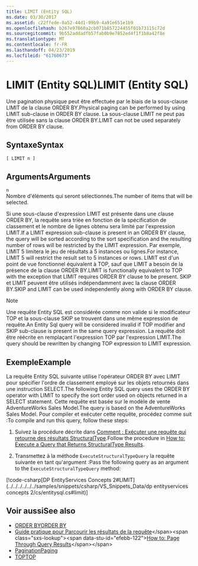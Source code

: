 ```yaml
---
title: LIMIT (Entity SQL)
ms.date: 03/30/2017
ms.assetid: c22ffede-0a52-44d1-99b9-4a91e651e1b9
ms.openlocfilehash: b267e97860a2cb071b857224455f01b73115c72d
ms.sourcegitcommit: 9b552addadfb57fab0b9e7852ed4f1f1b8a42f8e
ms.translationtype: MT
ms.contentlocale: fr-FR
ms.lasthandoff: 04/23/2019
ms.locfileid: "61760673"
---
```

# <a name="limit-entity-sql"></a><span data-ttu-id="efebb-102">LIMIT (Entity SQL)</span><span class="sxs-lookup"><span data-stu-id="efebb-102">LIMIT (Entity SQL)</span></span>
<span data-ttu-id="efebb-103">Une pagination physique peut être effectuée par le biais de la sous-clause LIMIT de la clause ORDER BY.</span><span class="sxs-lookup"><span data-stu-id="efebb-103">Physical paging can be performed by using LIMIT sub-clause in ORDER BY clause.</span></span> <span data-ttu-id="efebb-104">La sous-clause LIMIT ne peut pas être utilisée sans la clause ORDER BY.</span><span class="sxs-lookup"><span data-stu-id="efebb-104">LIMIT can not be used separately from ORDER BY clause.</span></span>  
  
## <a name="syntax"></a><span data-ttu-id="efebb-105">Syntaxe</span><span class="sxs-lookup"><span data-stu-id="efebb-105">Syntax</span></span>  
  
```  
[ LIMIT n ]  
```  
  
## <a name="arguments"></a><span data-ttu-id="efebb-106">Arguments</span><span class="sxs-lookup"><span data-stu-id="efebb-106">Arguments</span></span>  
 `n`  
 <span data-ttu-id="efebb-107">Nombre d'éléments qui seront sélectionnés.</span><span class="sxs-lookup"><span data-stu-id="efebb-107">The number of items that will be selected.</span></span>  
  
 <span data-ttu-id="efebb-108">Si une sous-clause d'expression LIMIT est présente dans une clause ORDER BY, la requête sera triée en fonction de la spécification de classement et le nombre de lignes obtenu sera limité par l'expression LIMIT.</span><span class="sxs-lookup"><span data-stu-id="efebb-108">If a LIMIT expression sub-clause is present in an ORDER BY clause, the query will be sorted according to the sort specification and the resulting number of rows will be restricted by the LIMIT expression.</span></span> <span data-ttu-id="efebb-109">Par exemple, LIMIT 5 limitera le jeu de résultats à 5 instances ou lignes.</span><span class="sxs-lookup"><span data-stu-id="efebb-109">For instance, LIMIT 5 will restrict the result set to 5 instances or rows.</span></span> <span data-ttu-id="efebb-110">LIMIT est d'un point de vue fonctionnel équivalent à TOP, sauf que LIMIT a besoin de la présence de la clause ORDER BY.</span><span class="sxs-lookup"><span data-stu-id="efebb-110">LIMIT is functionally equivalent to TOP with the exception that LIMIT requires ORDER BY clause to be present.</span></span> <span data-ttu-id="efebb-111">SKIP et LIMIT peuvent être utilisés indépendamment avec la clause ORDER BY.</span><span class="sxs-lookup"><span data-stu-id="efebb-111">SKIP and LIMIT can be used independently along with ORDER BY clause.</span></span>  
  
> [!NOTE]
>  <span data-ttu-id="efebb-112">Une requête Entity SQL est considérée comme non valide si le modificateur TOP et la sous-clause SKIP se trouvent dans une même expression de requête.</span><span class="sxs-lookup"><span data-stu-id="efebb-112">An Entity Sql query will be considered invalid if TOP modifier and SKIP sub-clause is present in the same query expression.</span></span> <span data-ttu-id="efebb-113">La requête doit être réécrite en remplaçant l'expression TOP par l'expression LIMIT.</span><span class="sxs-lookup"><span data-stu-id="efebb-113">The query should be rewritten by changing TOP expression to LIMIT expression.</span></span>  
  
## <a name="example"></a><span data-ttu-id="efebb-114">Exemple</span><span class="sxs-lookup"><span data-stu-id="efebb-114">Example</span></span>  
 <span data-ttu-id="efebb-115">La requête Entity SQL suivante utilise l'opérateur ORDER BY avec LIMIT pour spécifier l'ordre de classement employé sur les objets retournés dans une instruction SELECT.</span><span class="sxs-lookup"><span data-stu-id="efebb-115">The following Entity SQL query uses the ORDER BY operator with LIMIT to specify the sort order used on objects returned in a SELECT statement.</span></span> <span data-ttu-id="efebb-116">Cette requête est basée sur le modèle de vente AdventureWorks Sales Model.</span><span class="sxs-lookup"><span data-stu-id="efebb-116">The query is based on the AdventureWorks Sales Model.</span></span> <span data-ttu-id="efebb-117">Pour compiler et exécuter cette requête, procédez comme suit :</span><span class="sxs-lookup"><span data-stu-id="efebb-117">To compile and run this query, follow these steps:</span></span>  
  
1. <span data-ttu-id="efebb-118">Suivez la procédure décrite dans [Comment : Exécuter une requête qui retourne des résultats StructuralType](../../../../../../docs/framework/data/adonet/ef/how-to-execute-a-query-that-returns-structuraltype-results.md).</span><span class="sxs-lookup"><span data-stu-id="efebb-118">Follow the procedure in [How to: Execute a Query that Returns StructuralType Results](../../../../../../docs/framework/data/adonet/ef/how-to-execute-a-query-that-returns-structuraltype-results.md).</span></span>  
  
2. <span data-ttu-id="efebb-119">Transmettez à la méthode `ExecuteStructuralTypeQuery` la requête suivante en tant qu'argument :</span><span class="sxs-lookup"><span data-stu-id="efebb-119">Pass the following query as an argument to the `ExecuteStructuralTypeQuery` method:</span></span>  
  
 [!code-csharp[DP EntityServices Concepts 2#LIMIT](../../../../../../samples/snippets/csharp/VS_Snippets_Data/dp entityservices concepts 2/cs/entitysql.cs#limit)]  
  
## <a name="see-also"></a><span data-ttu-id="efebb-120">Voir aussi</span><span class="sxs-lookup"><span data-stu-id="efebb-120">See also</span></span>

- [<span data-ttu-id="efebb-121">ORDER BY</span><span class="sxs-lookup"><span data-stu-id="efebb-121">ORDER BY</span></span>](../../../../../../docs/framework/data/adonet/ef/language-reference/order-by-entity-sql.md)
- <span data-ttu-id="efebb-122">[Guide pratique pour Parcourir les résultats de la requête](https://docs.microsoft.com/previous-versions/dotnet/netframework-4.0/bb738702(v=vs.100))</span><span class="sxs-lookup"><span data-stu-id="efebb-122">[How to: Page Through Query Results](https://docs.microsoft.com/previous-versions/dotnet/netframework-4.0/bb738702(v=vs.100))</span></span>
- [<span data-ttu-id="efebb-123">Pagination</span><span class="sxs-lookup"><span data-stu-id="efebb-123">Paging</span></span>](../../../../../../docs/framework/data/adonet/ef/language-reference/paging-entity-sql.md)
- [<span data-ttu-id="efebb-124">TOP</span><span class="sxs-lookup"><span data-stu-id="efebb-124">TOP</span></span>](../../../../../../docs/framework/data/adonet/ef/language-reference/top-entity-sql.md)
